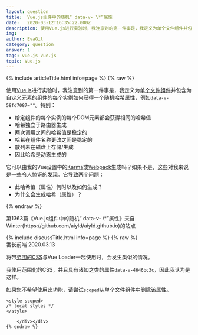 ```yaml
---
layout: question
title:  Vue.js组件中的随机“ data-v- \*”属性
date:   2020-03-12T16:35:22.000Z
description: 使用Vue.js进行实验时，我注意到的第一件事是，我定义为单个文件组件并包含为自定义元素的组件的每个实例如何获得一个随机哈希属性，例如data-v-58f...
img: 
author: EvaGil
category: question
answer: 1
tags: vue.js Vue.js
topic: Vue.js
---
```

<div class="article-root">
  <div class="article">
    {% include articleTitle.html info=page %}
    {% raw %}
    <div class="article-content"><p><font style="vertical-align: inherit;"><font style="vertical-align: inherit;">使用</font></font><a href="https://vuejs.org/" rel="noreferrer"><font style="vertical-align: inherit;"><font style="vertical-align: inherit;">Vue.js</font></font></a><font style="vertical-align: inherit;"><font style="vertical-align: inherit;">进行</font><font style="vertical-align: inherit;">实验时，</font><font style="vertical-align: inherit;">我注意到的第一件事是，我定义为</font></font><a href="https://vuejs.org/v2/guide/single-file-components.html" rel="noreferrer"><font style="vertical-align: inherit;"><font style="vertical-align: inherit;">单个文件组件</font></font></a><font style="vertical-align: inherit;"><font style="vertical-align: inherit;">并包含为自定义元素</font><font style="vertical-align: inherit;">的组件的每个实例如何</font><font style="vertical-align: inherit;">获得一个随机哈希属性，例如</font></font><code>data-v-58fd7087=""</code><font style="vertical-align: inherit;"><font style="vertical-align: inherit;">。</font><font style="vertical-align: inherit;">特别：</font></font></p>

<ul>
<li><font style="vertical-align: inherit;"><font style="vertical-align: inherit;">给定组件的每个实例的每个DOM元素都会获得相同的哈希值</font></font></li>
<li><font style="vertical-align: inherit;"><font style="vertical-align: inherit;">哈希独立于路由器生成</font></font></li>
<li><font style="vertical-align: inherit;"><font style="vertical-align: inherit;">两次调用之间的哈希值是稳定的</font></font></li>
<li><font style="vertical-align: inherit;"><font style="vertical-align: inherit;">哈希在组件名称更改之间是稳定的</font></font></li>
<li><font style="vertical-align: inherit;"><font style="vertical-align: inherit;">散列未在磁盘上存储/生成</font></font></li>
<li><font style="vertical-align: inherit;"><font style="vertical-align: inherit;">因此哈希是动态生成的</font></font></li>
</ul>

<p><font style="vertical-align: inherit;"><font style="vertical-align: inherit;">它可以由</font><font style="vertical-align: inherit;">我的Vue设置中</font><font style="vertical-align: inherit;">的</font></font><a href="https://karma-runner.github.io/1.0/index.html" rel="noreferrer"><font style="vertical-align: inherit;"><font style="vertical-align: inherit;">Karma</font></font></a><font style="vertical-align: inherit;"><font style="vertical-align: inherit;">或</font></font><a href="https://webpack.js.org" rel="noreferrer"><font style="vertical-align: inherit;"><font style="vertical-align: inherit;">Webpack</font></font></a><font style="vertical-align: inherit;"><font style="vertical-align: inherit;">生成</font><font style="vertical-align: inherit;">吗？</font><font style="vertical-align: inherit;">如果不是，这些对我来说是一些令人惊讶的发现。</font><font style="vertical-align: inherit;">它导致两个问题：</font></font></p>

<ul>
<li><font style="vertical-align: inherit;"><font style="vertical-align: inherit;">此哈希值（属性）何时以及如何生成？</font></font></li>
<li><font style="vertical-align: inherit;"><font style="vertical-align: inherit;">为什么会生成哈希（属性）？</font></font></li>
</ul></div>
    {% endraw %}
  </div>
  <p class="winter_mark">第1363篇《Vue.js组件中的随机“ data-v- \*”属性》来自Winter(https://github.com/aiyld/aiyld.github.io)的站点</p>
  <div class="discuss-wrapper">
    {% include discussTitle.html info=page %}
    {% raw %}
    <div class="discuss-item">
        <div class="discuss-parent">
          <div class="discuss-meta">
            <span class="discuss-user">番长前端</span>
            <span class="discuss-time">2020.03.13</span>
          </div>
          <div class="discuss-comment"><p><font style="vertical-align: inherit;"><font style="vertical-align: inherit;">将带</font></font><a href="https://vue-loader.vuejs.org/en/features/scoped-css.html" rel="noreferrer"><font style="vertical-align: inherit;"><font style="vertical-align: inherit;">范围的CSS</font></font></a><font style="vertical-align: inherit;"><font style="vertical-align: inherit;">与Vue Loader一起</font><font style="vertical-align: inherit;">使用时，会发生类似的情况</font><font style="vertical-align: inherit;">。</font></font></p>

<p><font style="vertical-align: inherit;"><font style="vertical-align: inherit;">我使用范围化的CSS，并且具有诸如之类的属性</font></font><code>data-v-4646bc3c</code><font style="vertical-align: inherit;"><font style="vertical-align: inherit;">，因此我认为是这样。</font></font></p>

<p><font style="vertical-align: inherit;"><font style="vertical-align: inherit;">如果您不希望使用此功能，请尝试</font></font><code>scoped</code><font style="vertical-align: inherit;"><font style="vertical-align: inherit;">从单个文件组件中</font><font style="vertical-align: inherit;">删除该</font><font style="vertical-align: inherit;">属性。</font></font></p>

<pre><code>&lt;style scoped&gt;<font></font>
/* local styles */<font></font>
&lt;/style&gt;<font></font>
</code></pre></div>
        </div></div>
    {% endraw %}
  </div>
<div>
